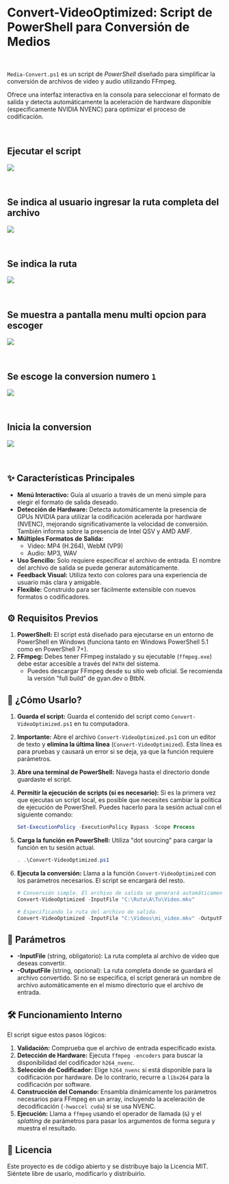 # Convert-VideoOptimized: Script de PowerShell para Conversión de Medios

<br>

`Media-Convert.ps1` es un script de _PowerShell_ diseñado para simplificar la conversión de archivos de video y audio utilizando FFmpeg. 

Ofrece una interfaz interactiva en la consola para seleccionar el formato de salida y detecta automáticamente la aceleración de hardware disponible (específicamente NVIDIA NVENC) para optimizar el proceso de codificación.

<br>

## Ejecutar el script

![](assets/conersor-video-0.png)

<br>

## Se indica al usuario ingresar la ruta completa del archivo

![](assets/conersor-video-1.png)

<br>

## Se indica la ruta

![](assets/conersor-video-2.png)

<br>

## Se muestra a pantalla menu multi opcion para escoger

![](assets/conersor-video-3.png)

<br>

## Se escoge la conversion numero `1`

![](assets/conersor-video-4.png)

<br>

## Inicia la conversion

![](assets/conersor-video-5.png)

<br>


## ✨ Características Principales

*   **Menú Interactivo:** Guía al usuario a través de un menú simple para elegir el formato de salida deseado.
*   **Detección de Hardware:** Detecta automáticamente la presencia de GPUs NVIDIA para utilizar la codificación acelerada por hardware (NVENC), mejorando significativamente la velocidad de conversión. También informa sobre la presencia de Intel QSV y AMD AMF.
*   **Múltiples Formatos de Salida:**
    *   Video: MP4 (H.264), WebM (VP9)
    *   Audio: MP3, WAV
*   **Uso Sencillo:** Solo requiere especificar el archivo de entrada. El nombre del archivo de salida se puede generar automáticamente.
*   **Feedback Visual:** Utiliza texto con colores para una experiencia de usuario más clara y amigable.
*   **Flexible:** Construido para ser fácilmente extensible con nuevos formatos o codificadores.

## ⚙️ Requisitos Previos

1.  **PowerShell:** El script está diseñado para ejecutarse en un entorno de PowerShell en Windows (funciona tanto en Windows PowerShell 5.1 como en PowerShell 7+).
2.  **FFmpeg:** Debes tener FFmpeg instalado y su ejecutable (`ffmpeg.exe`) debe estar accesible a través del `PATH` del sistema.
    *   Puedes descargar FFmpeg desde su sitio web oficial. Se recomienda la versión "full build" de gyan.dev o BtbN.

## 🚀 ¿Cómo Usarlo?

1.  **Guarda el script:** Guarda el contenido del script como `Convert-VideoOptimized.ps1` en tu computadora.
2.  **Importante:** Abre el archivo `Convert-VideoOptimized.ps1` con un editor de texto y **elimina la última línea** (`Convert-VideoOptimized`). Esta línea es para pruebas y causará un error si se deja, ya que la función requiere parámetros.
3.  **Abre una terminal de PowerShell:** Navega hasta el directorio donde guardaste el script.
4.  **Permitir la ejecución de scripts (si es necesario):** Si es la primera vez que ejecutas un script local, es posible que necesites cambiar la política de ejecución de PowerShell. Puedes hacerlo para la sesión actual con el siguiente comando:
    ```powershell
    Set-ExecutionPolicy -ExecutionPolicy Bypass -Scope Process
    ```

5.  **Carga la función en PowerShell:** Utiliza "dot sourcing" para cargar la función en tu sesión actual.
    ```powershell
    . .\Convert-VideoOptimized.ps1
    ```

6.  **Ejecuta la conversión:** Llama a la función `Convert-VideoOptimized` con los parámetros necesarios. El script se encargará del resto.
    ```powershell
    # Conversión simple. El archivo de salida se generará automáticamente.
    Convert-VideoOptimized -InputFile "C:\Ruta\A\Tu\Video.mkv"

    # Especificando la ruta del archivo de salida.
    Convert-VideoOptimized -InputFile "C:\Videos\mi_video.mkv" -OutputFile "C:\Videos\convertido.mp4"
    ```

## 🔧 Parámetros

*   **-InputFile** (string, obligatorio): La ruta completa al archivo de video que deseas convertir.
*   **-OutputFile** (string, opcional): La ruta completa donde se guardará el archivo convertido. Si no se especifica, el script generará un nombre de archivo automáticamente en el mismo directorio que el archivo de entrada.

## 🛠️ Funcionamiento Interno

El script sigue estos pasos lógicos:

1.  **Validación:** Comprueba que el archivo de entrada especificado exista.
2.  **Detección de Hardware:** Ejecuta `ffmpeg -encoders` para buscar la disponibilidad del codificador `h264_nvenc`.
3.  **Selección de Codificador:** Elige `h264_nvenc` si está disponible para la codificación por hardware. De lo contrario, recurre a `libx264` para la codificación por software.
4.  **Construcción del Comando:** Ensambla dinámicamente los parámetros necesarios para FFmpeg en un array, incluyendo la aceleración de decodificación (`-hwaccel cuda`) si se usa NVENC.
5.  **Ejecución:** Llama a `ffmpeg` usando el operador de llamada (`&`) y el *splatting* de parámetros para pasar los argumentos de forma segura y muestra el resultado.

## 📄 Licencia

Este proyecto es de código abierto y se distribuye bajo la Licencia MIT. Siéntete libre de usarlo, modificarlo y distribuirlo.